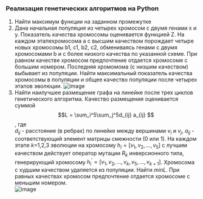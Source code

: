 ### Реализация генетических алгоритмов на Python ###

1. Найти максимум функции на заданном промежутке
2. Дана начальная популяция из четырех хромосом с двумя генами x и y. Показатель качества хромосомы оценивается функцией Z. На каждом этапехромосома a с высшим качеством порождает четыре новых хромосомы b1, c1, b2, c2, обмениваясь генами с двумя хромосомами b и c более низкого качества по указанной схеме. При равном качестве хромосом предпочтение отдается хромосоме с большим номером. Последняя хромомома (с низшим качеством) выбывает из популяции. Найти максимальный показатель качества хромосомы в популяции и общее качество популяции после четырех этапов эволюции.
![image](https://github.com/user-attachments/assets/2a6ddefc-cab8-495d-a0df-7a2263931b98)
3. Найти наилучшее размещение графа на линейке после трех циклов генетического алгоритма. Качество размещения оценивается суммой\
$$L = \sum_i^5\sum_j^5d_{ij} a_{ij} $$, где\
$d_{ij}$ - расстояние (в ребрах) по линейке между вершинами $v_i$ и $v_j$, $a_{ij}$ - соответствующий элемент матрицы смежности (0 или 1). На каждом этапе $k$=1,2,3 эволюции на хромосому $h_i = [v_1, v_2,...,v_5]$  с лучшим качеством  действует оператор мутации $R_k$ инверсионного типа, генерирующий хромосому $h_i^{'} = [v_1,v_2,...,v_k,v_5,...,v_{k+1}]$. Хромосома с худшим качеством удаляется из популяции. Найти $minL$. При равных качествах хромосом предпочтение отдается  хромосоме с меньшим номером.\
![image](https://github.com/user-attachments/assets/8adddb20-9024-4a86-8c9f-9851c3e1eef9)
